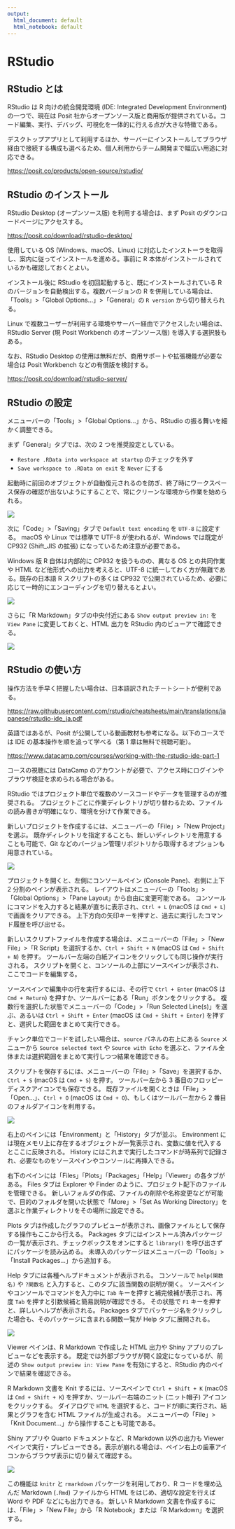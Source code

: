 ```yaml
---
output:
  html_document: default
  html_notebook: default
---
```




# RStudio

## RStudio とは
RStudio は R 向けの統合開発環境 (IDE: Integrated Development Environment) の一つで、現在は Posit 社からオープンソース版と商用版が提供されている。コード編集、実行、デバッグ、可視化を一体的に行える点が大きな特徴である。

デスクトップアプリとして利用するほか、サーバーにインストールしてブラウザ経由で接続する構成も選べるため、個人利用からチーム開発まで幅広い用途に対応できる。

https://posit.co/products/open-source/rstudio/

## RStudio のインストール
RStudio Desktop (オープンソース版) を利用する場合は、まず Posit のダウンロードページにアクセスする。

https://posit.co/download/rstudio-desktop/

使用している OS (Windows、macOS、Linux) に対応したインストーラを取得し、案内に従ってインストールを進める。事前に R 本体がインストールされているかも確認しておくとよい。

インストール後に RStudio を初回起動すると、既にインストールされている R のバージョンを自動検出する。複数バージョンの R を併用している場合は、「Tools」>「Global Options...」>「General」の `R version` から切り替えられる。

Linux で複数ユーザーが利用する環境やサーバー経由でアクセスしたい場合は、RStudio Server (現 Posit Workbench のオープンソース版) を導入する選択肢もある。

なお、RStudio Desktop の使用は無料だが、商用サポートや拡張機能が必要な場合は Posit Workbench などの有償版を検討する。

https://posit.co/download/rstudio-server/

## RStudio の設定
メニューバーの「Tools」>「Global Options...」から、RStudio の振る舞いを細かく調整できる。

まず「General」タブでは、次の 2 つを推奨設定としている。

- `Restore .RData into workspace at startup` のチェックを外す  
- `Save workspace to .RData on exit` を `Never` にする

起動時に前回のオブジェクトが自動復元されるのを防ぎ、終了時にワークスペース保存の確認が出ないようにすることで、常にクリーンな環境から作業を始められる。

![](figs/rstudio-general.PNG)<!-- -->

次に「Code」>「Saving」タブで `Default text encoding` を `UTF-8` に設定する。
macOS や Linux では標準で UTF-8 が使われるが、Windows では既定が CP932 (Shift_JIS の拡張) になっているため注意が必要である。

Windows 版 R 自体は内部的に CP932 を扱うものの、異なる OS との共同作業や HTML など他形式への出力を考えると、UTF-8 に統一しておく方が無難である。既存の日本語 R スクリプトの多くは CP932 で公開されているため、必要に応じて一時的にエンコーディングを切り替えるとよい。

![](figs/rstudio-utf8.PNG)<!-- -->

さらに「R Markdown」タブの中央付近にある `Show output preview in:` を `View Pane` に変更しておくと、HTML 出力を RStudio 内のビューアで確認できる。

![](figs/rstudio-rmd.PNG)<!-- -->

## RStudio の使い方
操作方法を手早く把握したい場合は、日本語訳されたチートシートが便利である。

https://raw.githubusercontent.com/rstudio/cheatsheets/main/translations/japanese/rstudio-ide_ja.pdf

英語ではあるが、Posit が公開している動画教材も参考になる。以下のコースでは IDE の基本操作を順を追って学べる（第 1 章は無料で視聴可能）。

https://www.datacamp.com/courses/working-with-the-rstudio-ide-part-1

コースの視聴には DataCamp のアカウントが必要で、アクセス時にログインやブラウザ検証を求められる場合がある。

RStudio ではプロジェクト単位で複数のソースコードやデータを管理するのが推奨される。
プロジェクトごとに作業ディレクトリが切り替わるため、ファイルの読み書きが明確になり、環境を分けて作業できる。

新しいプロジェクトを作成するには、メニューバーの「File」>「New Project」を選ぶ。
既存ディレクトリを指定することも、新しいディレクトリを用意することも可能で、Git などのバージョン管理リポジトリから取得するオプションも用意されている。

![](figs/rstudio_project.gif)<!-- -->

プロジェクトを開くと、左側にコンソールペイン (Console Pane)、右側に上下 2 分割のペインが表示される。
レイアウトはメニューバーの「Tools」>「Global Options」>「Pane Layout」から自由に変更可能である。
コンソールにコマンドを入力すると結果が直ちに表示され、`Ctrl + L` (macOS は `Cmd + L`) で画面をクリアできる。
上下方向の矢印キーを押すと、過去に実行したコマンド履歴を呼び出せる。

新しいスクリプトファイルを作成する場合は、メニューバーの「File」>「New File」>「R Script」を選択するか、`Ctrl + Shift + N` (macOS は `Cmd + Shift + N`) を押す。
ツールバー左端の白紙アイコンをクリックしても同じ操作が実行される。
スクリプトを開くと、コンソールの上部にソースペインが表示され、ここでコードを編集する。

ソースペインで編集中の行を実行するには、その行で `Ctrl + Enter` (macOS は `Cmd + Return`) を押すか、ツールバーにある「Run」ボタンをクリックする。
複数行を選択した状態でメニューバーの「Code」>「Run Selected Line(s)」を選ぶ、あるいは `Ctrl + Shift + Enter` (macOS は `Cmd + Shift + Enter`) を押すと、選択した範囲をまとめて実行できる。

チャンク単位でコードを試したい場合は、`source` パネルの右上にある `Source` メニューから `Source selected text` や `Source with Echo` を選ぶと、ファイル全体または選択範囲をまとめて実行しつつ結果を確認できる。

スクリプトを保存するには、メニューバーの「File」>「Save」を選択するか、`Ctrl + S` (macOS は `Cmd + S`) を押す。
ツールバー左から 3 番目のフロッピーディスクアイコンでも保存できる。
既存ファイルを開くときは「File」>「Open...」、`Ctrl + O` (macOS は `Cmd + O`)、もしくはツールバー左から 2 番目のフォルダアイコンを利用する。

![](figs/rstudio_file.gif)<!-- -->

右上のペインには「Environment」と「History」タブが並ぶ。
Environment には現在メモリ上に存在するオブジェクトが一覧表示され、変数に値を代入するとここに反映される。
History にはこれまで実行したコマンドが時系列で記録され、必要なものをソースペインやコンソールに再挿入できる。

右下のペインには「Files」「Plots」「Packages」「Help」「Viewer」の各タブがある。
Files タブは Explorer や Finder のように、プロジェクト配下のファイルを管理できる。
新しいフォルダの作成、ファイルの削除や名称変更などが可能で、目的のフォルダを開いた状態で「More」>「Set As Working Directory」を選ぶと作業ディレクトリをその場所に設定できる。

Plots タブは作成したグラフのプレビューが表示され、画像ファイルとして保存する操作もここから行える。
Packages タブにはインストール済みパッケージの一覧が表示され、チェックボックスをオンにすると `library()` を呼び出さずにパッケージを読み込める。
未導入のパッケージはメニューバーの「Tools」>「Install Packages...」から追加する。

Help タブには各種ヘルプドキュメントが表示される。
コンソールで `help(関数名)` や `?関数名` と入力すると、このタブに該当関数の説明が開く。
ソースペインやコンソールでコマンドを入力中に `Tab` キーを押すと補完候補が表示され、再度 `Tab` を押すと引数候補と簡易説明が確認できる。
その状態で `F1` キーを押すと、詳しいヘルプが表示される。
Packages タブでパッケージ名をクリックした場合も、そのパッケージに含まれる関数一覧が Help タブに展開される。

![](figs/rstudio_help.gif)<!-- -->

Viewer ペインは、R Markdown で作成した HTML 出力や Shiny アプリのプレビューなどを表示する。
既定では外部ブラウザが開く設定になっているが、前述の `Show output preview in: View Pane` を有効にすると、RStudio 内のペインで結果を確認できる。

R Markdown 文書を Knit するには、ソースペインで `Ctrl + Shift + K` (macOS は `Cmd + Shift + K`) を押すか、ツールバー右端のニット (ニット帽子) アイコンをクリックする。
ダイアログで `HTML` を選択すると、コードが順に実行され、結果とグラフを含む HTML ファイルが生成される。
メニューバーの「File」>「Knit Document...」から操作することも可能である。

Shiny アプリや Quarto ドキュメントなど、R Markdown 以外の出力も Viewer ペインで実行・プレビューできる。表示が崩れる場合は、ペイン右上の歯車アイコンからブラウザ表示に切り替えて確認する。

![](figs/rstudio_knit.gif)<!-- -->

この機能は `knitr` と `rmarkdown` パッケージを利用しており、R コードを埋め込んだ Markdown (`.Rmd`) ファイルから HTML をはじめ、適切な設定を行えば Word や PDF などにも出力できる。
新しい R Markdown 文書を作成するには、「File」>「New File」から「R Notebook」または「R Markdown」を選択する。
